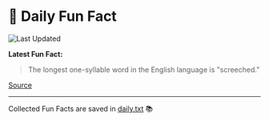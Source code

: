 # 🌟 Daily Fun Fact

![Last Updated](https://img.shields.io/badge/Last_Updated-2025_10_01-blue?style=flat-square)

**Latest Fun Fact:**

> The longest one-syllable word in the English language is "screeched."

[Source](http://www.djtech.net/humor/useless_facts.htm)

---

Collected Fun Facts are saved in [daily.txt](daily.txt) 📚
